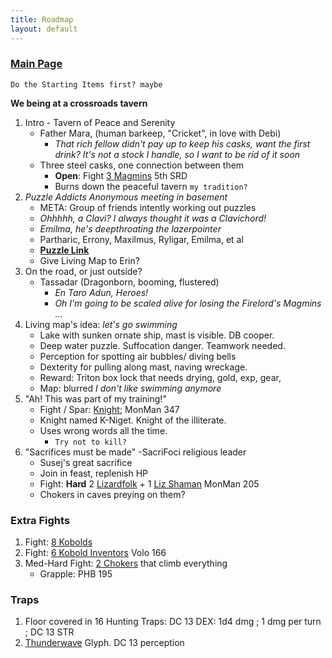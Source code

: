 ```yaml
---
title: Roadmap
layout: default
---
```


### [Main Page](./index)

	Do the Starting Items first? maybe
**We being at a crossroads tavern**

1. Intro - Tavern of Peace and Serenity
	- Father Mara, (human barkeep, "Cricket", in love with Debi) 
		- *That rich fellow didn't pay up to keep his casks, want the first drink?  It's not a stock I handle, so I want to be rid of it soon*
	- Three steel casks, one connection between them
		- **Open**: Fight [3 Magmins](https://roll20.net/compendium/dnd5e/Magmin#content) 5th SRD
		- Burns down the peaceful tavern  `my tradition?`
1. *Puzzle Addicts Anonymous meeting in basement*
	- META: Group of friends intently working out puzzles
	- *Ohhhhh, a Clavi?  I always thought it was a Clavichord!*
	- *Emilma, he's deepthroating the lazerpointer*
	- Partharic, Errony, Maxilmus, Ryligar, Emilma, et al
	- **[Puzzle Link](./wordPuzzle)**
	- Give Living Map to Erin?
1. On the road, or just outside?
	- Tassadar (Dragonborn, booming, flustered)
		- *En Taro Adun, Heroes!*
		- *Oh I'm going to be scaled alive for losing the Firelord's Magmins ...*
1. Living map's idea: *let's go swimming*
	- Lake with sunken ornate ship, mast is visible. DB cooper. 
	- Deep water puzzle. Suffocation danger. Teamwork needed.   
	- Perception for spotting air bubbles/ diving bells
	- Dexterity for pulling along mast, naving wreckage. 
	- Reward: Triton box lock that needs drying, gold, exp, gear, 
	- Map: blurred *I don't like swimming anymore*
1. "Ah! This was part of my training!" 
	- Fight / Spar: [Knight](http://www.orcpub.com/dungeons-and-dragons/5th-edition/monsters/knight); MonMan 347
	- Knight named K-Niget. Knight of the illiterate. 
	- Uses wrong words all the time. 
		- `Try not to kill?`
1. "Sacrifices must be made" -SacriFoci religious leader
	- Susej's great sacrifice
	- Join in feast, replenish HP
	- Fight: **Hard** 2 [Lizardfolk](http://www.orcpub.com/dungeons-and-dragons/5th-edition/monsters/lizardfolk) + 1 [Liz Shaman](https://www.aidedd.org/dnd/monstres.php?vo=lizardfolk-shaman) MonMan 205
	- Chokers in caves preying on them?

### Extra Fights
1. Fight: [8 Kobolds](https://roll20.net/compendium/dnd5e/Monsters:Kobold/#content)
1. Fight: [6 Kobold Inventors](https://www.aidedd.org/dnd/monstres.php?vo=kobold-inventor) Volo 166
1. Med-Hard Fight: [2 Chokers](http://chisaipete.github.io/bestiary/creature/choker) that climb everything
	- Grapple: PHB 195

### Traps
1. Floor covered in 16 Hunting Traps: DC 13 DEX: 1d4 dmg ; 1 dmg per turn ; DC 13 STR
1. [Thunderwave](https://roll20.net/compendium/dnd5e/Thunderwave#content) Glyph. DC 13 perception
